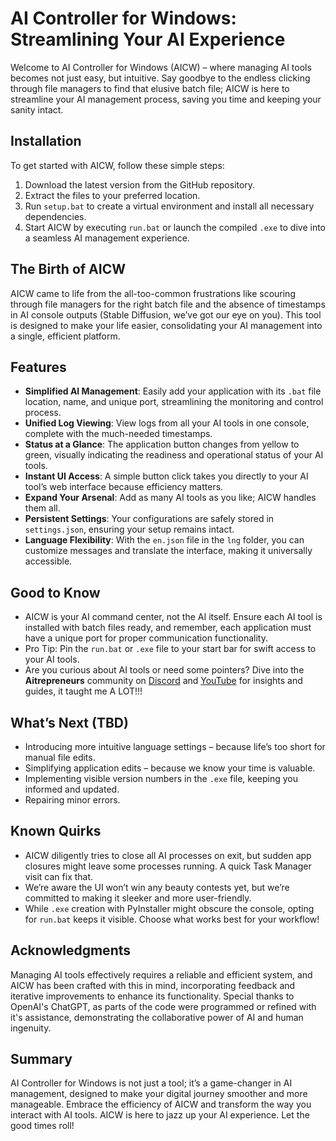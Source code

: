 # AI Controller for Windows: Streamlining Your AI Experience

Welcome to AI Controller for Windows (AICW) – where managing AI tools becomes not just easy, but intuitive. Say goodbye to the endless clicking through file managers to find that elusive batch file; AICW is here to streamline your AI management process, saving you time and keeping your sanity intact.

## Installation
To get started with AICW, follow these simple steps:
1. Download the latest version from the GitHub repository.
2. Extract the files to your preferred location.
3. Run `setup.bat` to create a virtual environment and install all necessary dependencies.
4. Start AICW by executing `run.bat` or launch the compiled `.exe` to dive into a seamless AI management experience.

## The Birth of AICW
AICW came to life from the all-too-common frustrations like scouring through file managers for the right batch file and the absence of timestamps in AI console outputs (Stable Diffusion, we’ve got our eye on you). This tool is designed to make your life easier, consolidating your AI management into a single, efficient platform.

## Features
- **Simplified AI Management**: Easily add your application with its `.bat` file location, name, and unique port, streamlining the monitoring and control process.
- **Unified Log Viewing**: View logs from all your AI tools in one console, complete with the much-needed timestamps.
- **Status at a Glance**: The application button changes from yellow to green, visually indicating the readiness and operational status of your AI tools.
- **Instant UI Access**: A simple button click takes you directly to your AI tool’s web interface because efficiency matters.
- **Expand Your Arsenal**: Add as many AI tools as you like; AICW handles them all.
- **Persistent Settings**: Your configurations are safely stored in `settings.json`, ensuring your setup remains intact.
- **Language Flexibility**: With the `en.json` file in the `lng` folder, you can customize messages and translate the interface, making it universally accessible.

## Good to Know
- AICW is your AI command center, not the AI itself. Ensure each AI tool is installed with batch files ready, and remember, each application must have a unique port for proper communication functionality.
- Pro Tip: Pin the `run.bat` or `.exe` file to your start bar for swift access to your AI tools.
- Are you curious about AI tools or need some pointers? Dive into the **Aitrepreneurs** community on [Discord](https://discord.gg/aitrepreneur-1018992679893340160) and [YouTube](https://www.youtube.com/@Aitrepreneur) for insights and guides, it taught me A LOT!!!

## What’s Next (TBD)
- Introducing more intuitive language settings – because life’s too short for manual file edits.
- Simplifying application edits – because we know your time is valuable.
- Implementing visible version numbers in the `.exe` file, keeping you informed and updated.
- Repairing minor errors.

## Known Quirks
- AICW diligently tries to close all AI processes on exit, but sudden app closures might leave some processes running. A quick Task Manager visit can fix that.
- We’re aware the UI won’t win any beauty contests yet, but we’re committed to making it sleeker and more user-friendly.
- While `.exe` creation with PyInstaller might obscure the console, opting for `run.bat` keeps it visible. Choose what works best for your workflow!

## Acknowledgments
Managing AI tools effectively requires a reliable and efficient system, and AICW has been crafted with this in mind, incorporating feedback and iterative improvements to enhance its functionality. Special thanks to OpenAI's ChatGPT, as parts of the code were programmed or refined with it's assistance, demonstrating the collaborative power of AI and human ingenuity.

## Summary
AI Controller for Windows is not just a tool; it’s a game-changer in AI management, designed to make your digital journey smoother and more manageable. Embrace the efficiency of AICW and transform the way you interact with AI tools. AICW is here to jazz up your AI experience. Let the good times roll!
